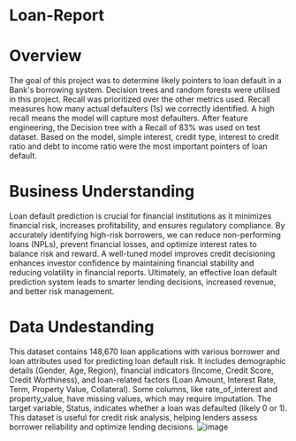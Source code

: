 # Loan-Report
# Overview
The goal of this project was to determine likely pointers to loan default in a Bank's borrowing system. Decision trees and random forests were utilised in this project. Recall was prioritized over the other metrics used. Recall measures how many actual defaulters (1s) we correctly identified. A high recall means the model will capture most defaulters. After feature engineering, the Decision tree with a Recall of 83% was used on test dataset. Based on the model, simple interest, credit type, interest to credit ratio and debt to income ratio were the most important pointers of loan default.

# Business Understanding
Loan default prediction is crucial for financial institutions as it minimizes financial risk, increases profitability, and ensures regulatory compliance. By accurately identifying high-risk borrowers, we can reduce non-performing loans (NPLs), prevent financial losses, and optimize interest rates to balance risk and reward. A well-tuned model improves credit decisioning enhances investor confidence by maintaining financial stability and reducing volatility in financial reports. Ultimately, an effective loan default prediction system leads to smarter lending decisions, increased revenue, and better risk management.

# Data Undestanding
This dataset contains 148,670 loan applications with various borrower and loan attributes used for predicting loan default risk. It includes demographic details (Gender, Age, Region), financial indicators (Income, Credit Score, Credit Worthiness), and loan-related factors (Loan Amount, Interest Rate, Term, Property Value, Collateral). Some columns, like rate_of_interest and property_value, have missing values, which may require imputation. The target variable, Status, indicates whether a loan was defaulted (likely 0 or 1). This dataset is useful for credit risk analysis, helping lenders assess borrower reliability and optimize lending decisions.
![image](https://github.com/user-attachments/assets/0e0996e3-5c91-4b0a-829e-8a1a3c8d133e)

